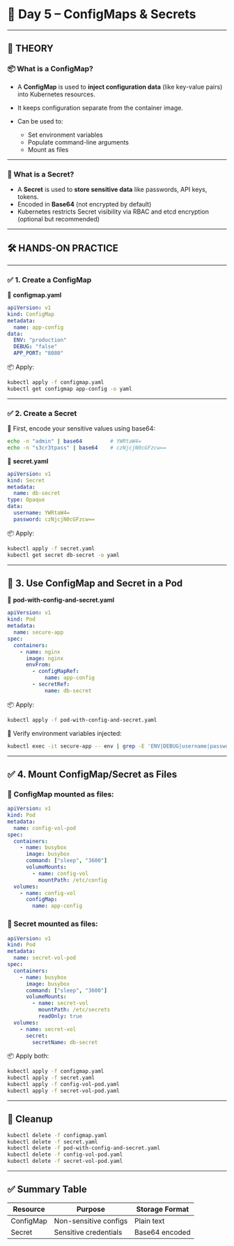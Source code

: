 # 📘 **Day 5 – ConfigMaps & Secrets**


---

## 🧠 THEORY

### 📦 What is a **ConfigMap**?

* A **ConfigMap** is used to **inject configuration data** (like key-value pairs) into Kubernetes resources.
* It keeps configuration separate from the container image.
* Can be used to:

  * Set environment variables
  * Populate command-line arguments
  * Mount as files

---

### 🔐 What is a **Secret**?

* A **Secret** is used to **store sensitive data** like passwords, API keys, tokens.
* Encoded in **Base64** (not encrypted by default)
* Kubernetes restricts Secret visibility via RBAC and etcd encryption (optional but recommended)

---

## 🛠️ HANDS-ON PRACTICE

---

### ✅ 1. Create a ConfigMap

📄 **configmap.yaml**

```yaml
apiVersion: v1
kind: ConfigMap
metadata:
  name: app-config
data:
  ENV: "production"
  DEBUG: "false"
  APP_PORT: "8080"
```

📦 Apply:

```bash
kubectl apply -f configmap.yaml
kubectl get configmap app-config -o yaml
```

---

### ✅ 2. Create a Secret

📌 First, encode your sensitive values using base64:

```bash
echo -n "admin" | base64         # YWRtaW4=
echo -n "s3cr3tpass" | base64    # czNjcjN0cGFzcw==
```

📄 **secret.yaml**

```yaml
apiVersion: v1
kind: Secret
metadata:
  name: db-secret
type: Opaque
data:
  username: YWRtaW4=
  password: czNjcjN0cGFzcw==
```

📦 Apply:

```bash
kubectl apply -f secret.yaml
kubectl get secret db-secret -o yaml
```

---

## 🚀 3. Use ConfigMap and Secret in a Pod

📄 **pod-with-config-and-secret.yaml**

```yaml
apiVersion: v1
kind: Pod
metadata:
  name: secure-app
spec:
  containers:
    - name: nginx
      image: nginx
      envFrom:
        - configMapRef:
            name: app-config
        - secretRef:
            name: db-secret
```

📦 Apply:

```bash
kubectl apply -f pod-with-config-and-secret.yaml
```

🔎 Verify environment variables injected:

```bash
kubectl exec -it secure-app -- env | grep -E 'ENV|DEBUG|username|password'
```

---

## ✅ 4. Mount ConfigMap/Secret as Files

### 📄 ConfigMap mounted as files:

```yaml
apiVersion: v1
kind: Pod
metadata:
  name: config-vol-pod
spec:
  containers:
    - name: busybox
      image: busybox
      command: ["sleep", "3600"]
      volumeMounts:
        - name: config-vol
          mountPath: /etc/config
  volumes:
    - name: config-vol
      configMap:
        name: app-config
```

### 📄 Secret mounted as files:

```yaml
apiVersion: v1
kind: Pod
metadata:
  name: secret-vol-pod
spec:
  containers:
    - name: busybox
      image: busybox
      command: ["sleep", "3600"]
      volumeMounts:
        - name: secret-vol
          mountPath: /etc/secrets
          readOnly: true
  volumes:
    - name: secret-vol
      secret:
        secretName: db-secret
```

📦 Apply both:

```bash
kubectl apply -f configmap.yaml
kubectl apply -f secret.yaml
kubectl apply -f config-vol-pod.yaml
kubectl apply -f secret-vol-pod.yaml
```

---

## 🧹 Cleanup

```bash
kubectl delete -f configmap.yaml
kubectl delete -f secret.yaml
kubectl delete -f pod-with-config-and-secret.yaml
kubectl delete -f config-vol-pod.yaml
kubectl delete -f secret-vol-pod.yaml
```

---

## ✅ Summary Table

| Resource  | Purpose               | Storage Format |
| --------- | --------------------- | -------------- |
| ConfigMap | Non-sensitive configs | Plain text     |
| Secret    | Sensitive credentials | Base64 encoded |


